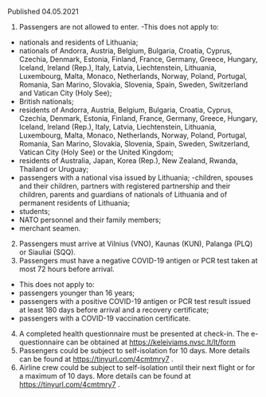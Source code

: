 Published 04.05.2021
1. Passengers are not allowed to enter.
-This does not apply to:
- nationals and residents of Lithuania;
- nationals of Andorra, Austria, Belgium, Bulgaria, Croatia, Cyprus, Czechia, Denmark, Estonia, Finland, France, Germany, Greece, Hungary, Iceland, Ireland (Rep.), Italy, Latvia, Liechtenstein, Lithuania, Luxembourg, Malta, Monaco, Netherlands, Norway, Poland, Portugal, Romania, San Marino, Slovakia, Slovenia, Spain, Sweden, Switzerland and Vatican City (Holy See);
- British nationals;
- residents of Andorra, Austria, Belgium, Bulgaria, Croatia, Cyprus, Czechia, Denmark, Estonia, Finland, France, Germany, Greece, Hungary, Iceland, Ireland (Rep.), Italy, Latvia, Liechtenstein, Lithuania, Luxembourg, Malta, Monaco, Netherlands, Norway, Poland, Portugal, Romania, San Marino, Slovakia, Slovenia, Spain, Sweden, Switzerland, Vatican City (Holy See) or the United Kingdom;
- residents of Australia, Japan, Korea (Rep.), New Zealand, Rwanda, Thailand or Uruguay;
- passengers with a national visa issued by Lithuania;
-children, spouses and their children, partners with registered partnership and their children, parents and guardians of nationals of Lithuania and of permanent residents of Lithuania;
- students;
- NATO personnel and their family members;
- merchant seamen.
2. Passengers must arrive at Vilnius (VNO), Kaunas (KUN), Palanga (PLQ) or Siauliai (SQQ).
3. Passengers must have a negative COVID-19 antigen or PCR test taken at most 72 hours before arrival.
- This does not apply to:
- passengers younger than 16 years;
- passengers with a positive COVID-19 antigen or PCR test result issued at least 180 days before arrival and a recovery certificate;
- passengers with a COVID-19 vaccination certificate.
4. A completed health questionnaire must be presented at check-in. The e-questionnaire can be obtained at <a href="https://keleiviams.nvsc.lt/lt/form">https://keleiviams.nvsc.lt/lt/form</a> 
5. Passengers could be subject to self-isolation for 10 days. More details can be found at <a href="https://tinyurl.com/4cmtmry7">https://tinyurl.com/4cmtmry7</a> .
6. Airline crew could be subject to self-isolation until their next flight or for a maximum of 10 days. More details can be found at <a href="https://tinyurl.com/4cmtmry7">https://tinyurl.com/4cmtmry7</a> .

